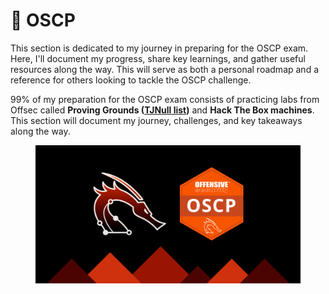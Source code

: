 # 🦈 OSCP

This section is dedicated to my journey in preparing for the OSCP exam. Here, I'll document my progress, share key learnings, and gather useful resources along the way. This will serve as both a personal roadmap and a reference for others looking to tackle the OSCP challenge.

99% of my preparation for the OSCP exam consists of practicing labs from Offsec called **Proving Grounds (**[**TJNull list**](https://docs.google.com/spreadsheets/u/1/d/1dwSMIAPIam0PuRBkCiDI88pU3yzrqqHkDtBngUHNCw8/htmlview)**)** and **Hack The Box machines**. This section will document my journey, challenges, and key takeaways along the way.

<figure><img src="../../.gitbook/assets/image (3) (1) (1) (1) (1) (1) (1) (1) (1) (1) (1) (1) (1) (1) (1) (1) (1) (1) (1) (1) (1) (1).png" alt=""><figcaption></figcaption></figure>
